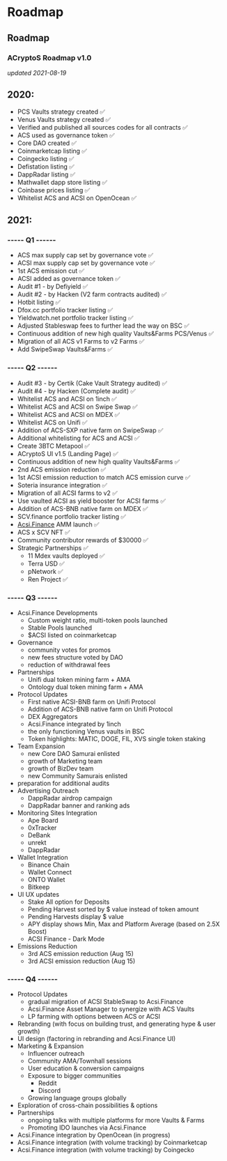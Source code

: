 # Roadmap

## Roadmap

### ACryptoS Roadmap v1.0

_updated 2021-08-19_

## **2020:**

* PCS Vaults strategy created ✅
* Venus Vaults strategy created ✅
* Verified and published all sources codes for all contracts ✅
* ACS used as governance token ✅
* Core DAO created ✅
* Coinmarketcap listing ✅
* Coingecko listing ✅
* Defistation listing ✅
* DappRadar listing ✅
* Mathwallet dapp store listing ✅
* Coinbase prices listing ✅
* Whitelist ACS and ACSI on OpenOcean ✅

## **2021:**

### **----- Q1 ------**

* ACS max supply cap set by governance vote ✅
* ACSI max supply cap set by governance vote ✅
* 1st ACS emission cut ✅
* ACSI added as governance token ✅
* Audit \#1 - by Defiyield ✅
* Audit \#2 - by Hacken \(V2 farm contracts audited\) ✅
* Hotbit listing ✅
* Dfox.cc portfolio tracker listing ✅
* Yieldwatch.net portfolio tracker listing ✅
* Adjusted Stableswap fees to further lead the way on BSC ✅
* Continuous addition of new high quality Vaults&Farms PCS/Venus ✅
* Migration of all ACS v1 Farms to v2 Farms ✅
* Add SwipeSwap Vaults&Farms ✅

### **----- Q2 ------**

* Audit \#3 - by Certik \(Cake Vault Strategy audited\) ✅
* Audit \#4 - by Hacken \(Complete audit\) ✅
* Whitelist ACS and ACSI on 1inch ✅
* Whitelist ACS and ACSI on Swipe Swap ✅
* Whitelist ACS and ACSI on MDEX ✅
* Whitelist ACS on Unifi ✅
* Addition of ACS-SXP native farm on SwipeSwap ✅
* Additional whitelisting for ACS and ACSI ✅
* Create 3BTC Metapool ✅
* ACryptoS UI v1.5 \(Landing Page\) ✅
* Continuous addition of new high quality Vaults&Farms ✅
* 2nd ACS emission reduction ✅
* 1st ACSI emission reduction to match ACS emission curve ✅
* Soteria insurance integration ✅
* Migration of all ACSI farms to v2 ✅
* Use vaulted ACSI as yield booster for ACSI farms ✅
* Addition of ACS-BNB native farm on MDEX ✅
* SCV.finance portfolio tracker listing ✅
* [Acsi.Finance](https://app.acsi.finance/#/) AMM launch ✅
* ACS x SCV NFT ✅
* Community contributor rewards of $30000 ✅
* Strategic Partnerships ✅
  * 11 Mdex vaults deployed ✅
  * Terra USD ✅
  * pNetwork ✅
  * Ren Project ✅

### **----- Q3 ------**

* Acsi.Finance Developments
  * Custom weight ratio, multi-token pools launched
  * Stable Pools launched
  * $ACSI listed on coinmarketcap
* Governance
  * community votes for promos
  * new fees structure voted by DAO
  * reduction of withdrawal fees
* Partnerships
  * Unifi dual token mining farm + AMA
  * Ontology dual token mining farm + AMA
* Protocol Updates
  * First native ACSI-BNB farm on Unifi Protocol
  * Addition of ACS-BNB native farm on Unifi Protocol
  * DEX Aggregators
  * Acsi.Finance integrated by 1inch 
  * the only functioning Venus vaults in BSC
  * Token highlights: MATIC, DOGE, FIL, XVS single token staking
* Team Expansion
  * new Core DAO Samurai enlisted
  * growth of Marketing team
  * growth of BizDev team
  * new Community Samurais enlisted
* preparation for additional audits
* Advertising Outreach
  * DappRadar airdrop campaign
  * DappRadar banner and ranking ads
* Monitoring Sites Integration
  * Ape Board
  * 0xTracker
  * DeBank
  * unrekt
  * DappRadar
* Wallet Integration
  * Binance Chain
  * Wallet Connect
  * ONTO Wallet
  * Bitkeep
* UI UX updates
  * Stake All option for Deposits
  * Pending Harvest sorted by $ value instead of token amount
  * Pending Harvests display $ value
  * APY display shows Min, Max and Platform Average \(based on 2.5X Boost\)
  * ACSI Finance - Dark Mode
* Emissions Reduction
  * 3rd ACS emission reduction \(Aug 15\)
  * 3rd ACSI emission reduction \(Aug 15\)

### **----- Q4 ------**

* Protocol Updates
  * gradual migration of ACSI StableSwap to Acsi.Finance
  * Acsi.Finance Asset Manager to synergize with ACS Vaults
  * LP farming with options between ACS or ACSI
* Rebranding \(with focus on building trust, and generating hype & user growth\)
* UI design \(factoring in rebranding and Acsi.Finance UI\)
* Marketing & Expansion
  * Influencer outreach
  * Community AMA/Townhall sessions
  * User education & conversion campaigns
  * Exposure to bigger communities
    * Reddit 
    * Discord
  * Growing language groups globally
* Exploration of cross-chain possibilities & options
* Partnerships
  * ongoing talks with multiple platforms for more Vaults & Farms
  * Promoting IDO launches via Acsi.Finance
* Acsi.Finance integration by OpenOcean \(in progress\)
* Acsi.Finance integration \(with volume tracking\) by Coinmarketcap
* Acsi.Finance integration \(with volume tracking\) by Coingecko

